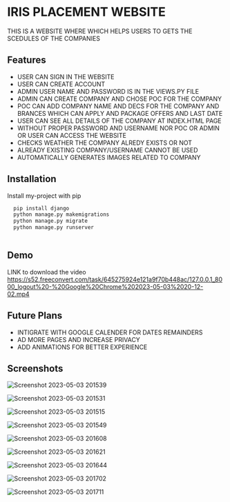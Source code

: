 
# IRIS PLACEMENT WEBSITE

THIS IS A WEBSITE WHERE WHICH HELPS USERS TO GETS THE SCEDULES OF THE COMPANIES


## Features


- USER CAN SIGN IN THE WEBSITE
- USER CAN CREATE ACCOUNT
- ADMIN USER NAME AND PASSWORD IS IN THE VIEWS.PY FILE 
- ADMIN CAN CREATE COMPANY AND CHOSE POC FOR THE COMPANY
- POC CAN ADD COMPANY NAME AND DECS FOR THE COMPANY AND BRANCES WHICH CAN APPLY AND PACKAGE OFFERS AND LAST DATE
- USER CAN SEE ALL DETAILS OF THE COMPANY AT INDEX.HTML PAGE
- WITHOUT PROPER PASSWORD AND USERNAME NOR POC OR ADMIN OR USER CAN ACCESS THE WEBSITE
- CHECKS WEATHER THE COMPANY ALREDY EXISTS OR NOT 
- ALREADY EXISTING COMPANY/USERNAME CANNOT BE USED
- AUTOMATICALLY GENERATES IMAGES RELATED TO COMPANY


## Installation

Install my-project with pip

```bash
  pip install django
  python manage.py makemigrations
  python manage.py migrate
  python manage.py runserver
  
```
   


## Demo

LINK to download the video
https://s52.freeconvert.com/task/645275924e121a9f70b448ac/127.0.0.1_8000_logout%20-%20Google%20Chrome%202023-05-03%2020-12-02.mp4


## Future Plans

 - INTIGRATE WITH GOOGLE CALENDER FOR DATES REMAINDERS
 - AD MORE PAGES AND INCREASE PRIVACY
 - ADD ANIMATIONS FOR BETTER EXPERIENCE


## Screenshots

![Screenshot 2023-05-03 201539](https://user-images.githubusercontent.com/114287381/235957215-ca9865d5-df92-45cc-8375-4c8c060ebda1.png)

![Screenshot 2023-05-03 201531](https://user-images.githubusercontent.com/114287381/235958439-8ba31a2a-929e-49ac-a0eb-9933251c681d.png)

![Screenshot 2023-05-03 201515](https://user-images.githubusercontent.com/114287381/235958644-5aa37102-f233-4e77-9c4b-232a9fa0ef5f.png)

![Screenshot 2023-05-03 201549](https://user-images.githubusercontent.com/114287381/235958754-b6f4aa38-e622-4d9b-9a44-55f7f9bc3ab4.png)

![Screenshot 2023-05-03 201608](https://user-images.githubusercontent.com/114287381/235958862-31eb4cef-0b61-41f6-bb84-f9170645d828.png)

![Screenshot 2023-05-03 201621](https://user-images.githubusercontent.com/114287381/235959034-4ec9f0bd-c4b8-4e9f-836f-d9213f965650.png)


![Screenshot 2023-05-03 201644](https://user-images.githubusercontent.com/114287381/235959170-7710a87f-7f22-46e8-a105-3135951e761b.png)

![Screenshot 2023-05-03 201702](https://user-images.githubusercontent.com/114287381/235959276-686ce31e-d708-453e-9e00-e3a8bd51f6be.png)



![Screenshot 2023-05-03 201711](https://user-images.githubusercontent.com/114287381/235959380-ccdc90f4-de9f-4876-b423-870eb759511d.png)
